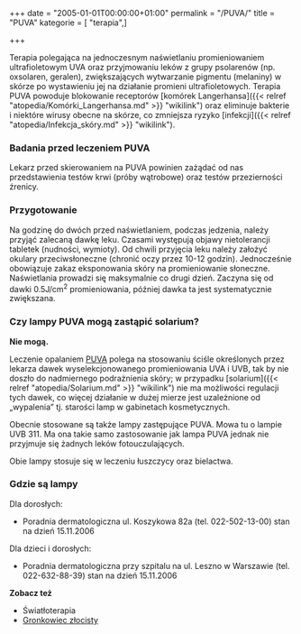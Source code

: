 +++
date = "2005-01-01T00:00:00+01:00"
permalink = "/PUVA/"
title = "PUVA"
kategorie = [ "terapia",]

+++

Terapia polegająca na jednoczesnym naświetlaniu promieniowaniem ultrafioletowym UVA oraz przyjmowaniu leków z grupy psolarenów (np. oxsolaren, geralen), zwiększających wytwarzanie pigmentu (melaniny) w skórze po wystawieniu jej na działanie promieni ultrafioletowych. Terapia PUVA powoduje blokowanie receptorów [komórek Langerhansa]({{< relref "atopedia/Komórki_Langerhansa.md" >}} "wikilink") oraz eliminuje bakterie i niektóre wirusy obecne na skórze, co zmniejsza ryzyko [infekcji]({{< relref "atopedia/Infekcja_skóry.md" >}} "wikilink").

### Badania przed leczeniem PUVA

Lekarz przed skierowaniem na PUVA powinien zażądać od nas przedstawienia testów krwi (próby wątrobowe) oraz testów przezierności źrenicy.

### Przygotowanie

Na godzinę do dwóch przed naświetlaniem, podczas jedzenia, należy przyjąć zalecaną dawkę leku. Czasami występują objawy nietolerancji tabletek (nudności, wymioty). Od chwili przyjęcia leku należy założyć okulary przeciwsłoneczne (chronić oczy przez 10-12 godzin). Jednocześnie obowiązuje zakaz eksponowania skóry na promieniowanie słoneczne. Naświetlania prowadzi się maksymalnie co drugi dzień. Zaczyna się od dawki 0.5J/cm<sup>2</sup> promieniowania, później dawka ta jest systematycznie zwiększana.

### Czy lampy PUVA mogą zastąpić solarium?

**Nie mogą.**

Leczenie opalaniem [PUVA](/atopedia/PUVA "wikilink") polega na stosowaniu ściśle określonych przez lekarza dawek wyselekcjonowanego promieniowania UVA i UVB, tak by nie doszło do nadmiernego podrażnienia skóry; w przypadku [solarium]({{< relref "atopedia/Solarium.md" >}} "wikilink") nie ma możliwości regulacji tych dawek, co więcej działanie w dużej mierze jest uzależnione od „wypalenia” tj. starości lamp w gabinetach kosmetycznych.

Obecnie stosowane są także lampy zastępujące PUVA. Mowa tu o lampie UVB 311. Ma ona takie samo zastosowanie jak lampa PUVA jednak nie przyjmuje się żadnych leków fotouczulających.

Obie lampy stosuje się w leczeniu łuszczycy oraz bielactwa.

### Gdzie są lampy

Dla dorosłych:

-   Poradnia dermatologiczna ul. Koszykowa 82a (tel. 022-502-13-00) stan na dzień 15.11.2006

Dla dzieci i dorosłych:

-   Poradnia dermatologiczna przy szpitalu na ul. Leszno w Warszawie (tel. 022-632-88-39) stan na dzień 15.11.2006

**Zobacz też**

-   Światłoterapia
-   [Gronkowiec złocisty](/atopedia/Gronkowiec_złocisty "wikilink")
